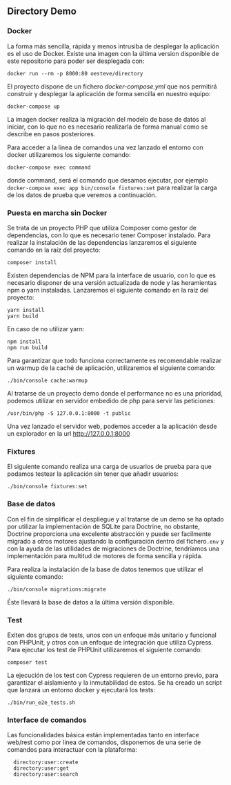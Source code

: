 ## Directory Demo

### Docker

La forma más sencilla, rápida y menos intrusiba de desplegar la aplicación es el uso de Docker. Existe una imagen con la
última version disponible de este repositorio para poder ser desplegada con:

    docker run --rm -p 8000:80 oesteve/directory

El proyecto dispone de un fichero *docker-compose.yml* que nos permitirá construir y desplegar la aplicación de forma 
sencilla en nuestro equipo:

    docker-compose up
    
La imagen docker realiza la migración del modelo de base de datos al iniciar, con lo que no es necesario realizarla de forma
manual como se describe en pasos posteriores.

Para acceder a la linea de comandos una vez lanzado el entorno con docker utilizaremos los siguiente comando:

    docker-compose exec command
    
donde command, será el comando que desamos ejecutar, por ejemplo `docker-compose exec app bin/console fixtures:set` para
realizar la carga de los datos de prueba que veremos a continuación.

### Puesta en marcha sin Docker

Se trata de un proyecto PHP que utiliza Composer como gestor de dependencias, con lo que es necesario
tener Composer instalado. Para realizar la instalación de las dependencias lanzaremos el siguiente comando en la raíz 
del proyecto:

    composer install 

Existen dependencias de NPM para la interface de usuario, con lo que es necesario disponer de una versión actualizada
de node y las heramientas npm o yarn instaladas. Lanzaremos el siguiente comando en la raíz del proyecto:

    yarn install
    yarn build
    
En caso de no utilizar yarn:
    
    npm install
    npm run build
    
Para garantizar que todo funciona correctamente es recomendable realizar un warmup de la caché de aplicación, utilizaremos
 el siguiente comando:

    ./bin/console cache:warmup
    
Al tratarse de un proyecto demo donde el performance no es una prioridad, podemos utilizar en servidor embedido de php para
servir las peticiones:

    /usr/bin/php -S 127.0.0.1:8000 -t public
    
Una vez lanzado el servidor web, podemos acceder a la aplicación desde un explorador en la url http://127.0.0.1:8000

### Fixtures

El siguiente comando realiza una carga de usuarios de prueba para que podamos testear la aplicación sin tener que añadir
usuarios:

    ./bin/console fixtures:set

### Base de datos

Con el fin de simplificar el despliegue y al tratarse de un demo se ha optado por utilizar la implementación de SQLite 
para Doctrine, no obstante, Doctrine proporciona una excelente abstracción y puede ser facilmente migrado a otros motores 
ajustando la configuración dentro del fichero`.env` y con la ayuda de las utilidades de migraciones de Doctrine, 
tendríamos una implementación para multitud de motores de forma sencilla y rápida.

Para realiza la instalación de la base de datos tenemos que utilizar el siguiente comando:

    ./bin/console migrations:migrate
    
Éste llevará la base de datos a la última versión disponible.

### Test

Exiten dos grupos de tests, unos con un enfoque más unitario y funcional con PHPUnit, y otros con un enfoque de integración
que utiliza Cypress. Para ejecutar los test de PHPUnit utilizaremos el siguiente comando:

    composer test
    
La ejecución de los test con Cypress requieren de un entorno previo, para garantizar el aislamiento y la inmutabilidad de
estos. Se ha creado un script que lanzará un entorno docker y ejecutará los tests:

    ./bin/run_e2e_tests.sh
    
### Interface de comandos

Las funcionalidades básica están implementadas tanto en interface web/rest como por linea de comandos, disponemos de una
serie de comandos para interactuar con la plataforma:

      directory:user:create            
      directory:user:get               
      directory:user:search
